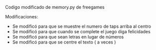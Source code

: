 Codigo modificado de memory.py de freegames

Modificaciones:
- Se modificó para que se muestre el numero de taps arriba al centro
- Se modificó para que cuando se complete el juego diga felicidades
- Se modificó para que sean letras en lugar de números
- Se modificó para que se centre el texto ( a veces )
